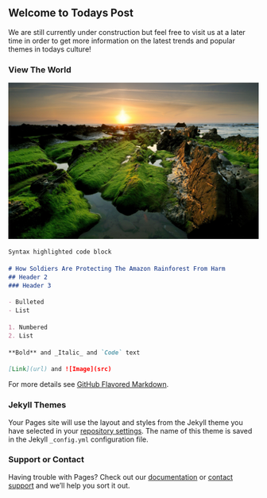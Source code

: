 ## Welcome to Todays Post

We are still currently under construction but feel free to visit us at a later time in order to get more information on the latest trends and popular themes in todays culture! 

### View The World

<img src="38231-2560x1600.jpg" /> 

```markdown
Syntax highlighted code block

# How Soldiers Are Protecting The Amazon Rainforest From Harm
## Header 2
### Header 3

- Bulleted
- List

1. Numbered
2. List

**Bold** and _Italic_ and `Code` text

[Link](url) and ![Image](src)
```

For more details see [GitHub Flavored Markdown](https://guides.github.com/features/mastering-markdown/).

### Jekyll Themes

Your Pages site will use the layout and styles from the Jekyll theme you have selected in your [repository settings](https://github.com/todayspost/todayspost.github.io/settings). The name of this theme is saved in the Jekyll `_config.yml` configuration file.

### Support or Contact

Having trouble with Pages? Check out our [documentation](https://help.github.com/categories/github-pages-basics/) or [contact support](https://github.com/contact) and we’ll help you sort it out.
